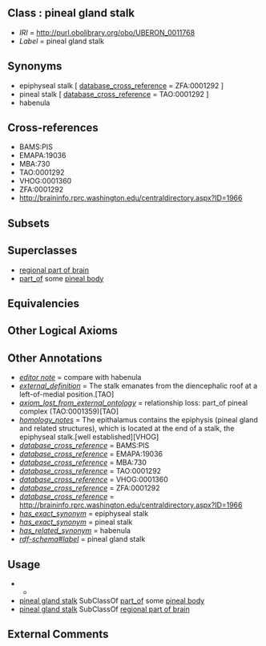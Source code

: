 
## Class : pineal gland stalk

 * *IRI* = http://purl.obolibrary.org/obo/UBERON_0011768
 * *Label* = pineal gland stalk

## Synonyms

 * epiphyseal stalk [ [database_cross_reference](../../ef/oboInOwl#hasDbXref.md) = ZFA:0001292 ]
 * pineal stalk [ [database_cross_reference](../../ef/oboInOwl#hasDbXref.md) = TAO:0001292 ]
 * habenula

## Cross-references

 * BAMS:PIS
 * EMAPA:19036
 * MBA:730
 * TAO:0001292
 * VHOG:0001360
 * ZFA:0001292
 * http://braininfo.rprc.washington.edu/centraldirectory.aspx?ID=1966

## Subsets


## Superclasses

 * [regional part of brain](../../UBERON/16/UBERON_0002616.md)
 * [part_of](../../BFO/50/BFO_0000050.md) some [pineal body](../../UBERON/05/UBERON_0001905.md)

## Equivalencies


## Other Logical Axioms


## Other Annotations

 * *[editor note](../../IAO/16/IAO_0000116.md)* = compare with habenula
 * *[external_definition](../../UBPROP/01/UBPROP_0000001.md)* = The stalk emanates from the diencephalic roof at a left-of-medial position.[TAO]
 * *[axiom_lost_from_external_ontology](../../UBPROP/02/UBPROP_0000002.md)* = relationship loss: part_of pineal complex (TAO:0001359)[TAO]
 * *[homology_notes](../../UBPROP/03/UBPROP_0000003.md)* = The epithalamus contains the epiphysis (pineal gland and related structures), which is located at the end of a stalk, the epiphyseal stalk.[well established][VHOG]
 * *[database_cross_reference](../../ef/oboInOwl#hasDbXref.md)* = BAMS:PIS
 * *[database_cross_reference](../../ef/oboInOwl#hasDbXref.md)* = EMAPA:19036
 * *[database_cross_reference](../../ef/oboInOwl#hasDbXref.md)* = MBA:730
 * *[database_cross_reference](../../ef/oboInOwl#hasDbXref.md)* = TAO:0001292
 * *[database_cross_reference](../../ef/oboInOwl#hasDbXref.md)* = VHOG:0001360
 * *[database_cross_reference](../../ef/oboInOwl#hasDbXref.md)* = ZFA:0001292
 * *[database_cross_reference](../../ef/oboInOwl#hasDbXref.md)* = http://braininfo.rprc.washington.edu/centraldirectory.aspx?ID=1966
 * *[has_exact_synonym](../../ym/oboInOwl#hasExactSynonym.md)* = epiphyseal stalk
 * *[has_exact_synonym](../../ym/oboInOwl#hasExactSynonym.md)* = pineal stalk
 * *[has_related_synonym](../../ym/oboInOwl#hasRelatedSynonym.md)* = habenula
 * *[rdf-schema#label](../../el/rdf-schema#label.md)* = pineal gland stalk

## Usage

 * -
 * [pineal gland stalk](../../UBERON/68/UBERON_0011768.md) SubClassOf [part_of](../../BFO/50/BFO_0000050.md) some [pineal body](../../UBERON/05/UBERON_0001905.md)
 * [pineal gland stalk](../../UBERON/68/UBERON_0011768.md) SubClassOf [regional part of brain](../../UBERON/16/UBERON_0002616.md)

## External Comments

